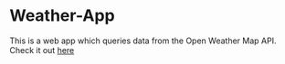 # Weather-App

This is a web app which queries data from the Open Weather Map API. Check it out [here](https://xiao-meng1.github.io/weather-app/)